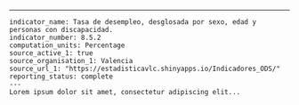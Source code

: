 ---
    indicator_name: Tasa de desempleo, desglosada por sexo, edad y personas con discapacidad.
    indicator_number: 8.5.2
    computation_units: Percentage
    source_active_1: true
    source_organisation_1: Valencia
    source_url_1: "https://estadisticavlc.shinyapps.io/Indicadores_ODS/"
    reporting_status: complete
    ---
    Lorem ipsum dolor sit amet, consectetur adipiscing elit...
